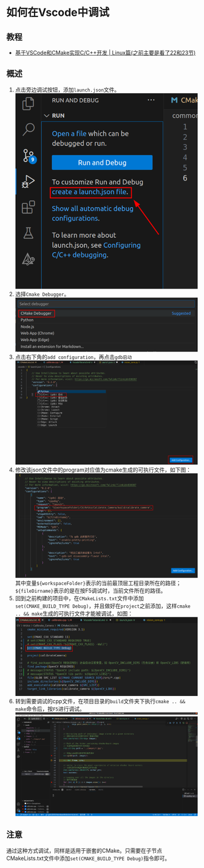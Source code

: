 # 如何在Vscode中调试
## 教程
- [基于VSCode和CMake实现C/C++开发 | Linux篇(之前主要是看了22和23节)](https://www.bilibili.com/video/BV1fy4y1b7TC?p=22&vd_source=a5f4029436fab3ad44f642e3a69eb1d1)
## 概述
1. 点击旁边调试按钮，添加`launch.json`文件。
![picture 1](.assets_IMG/VscodeTutorial/IMG_20231129-161610172.png)  
2. 选择`Cmake Debugger`。
![picture 2](.assets_IMG/VscodeTutorial/IMG_20231129-161706872.png)  
3. 点击右下角的`add configuration`，再点击`gdb启动`
![picture 3](.assets_IMG/VscodeTutorial/IMG_20231129-161842273.png)  
4. 修改该json文件中的program对应值为cmake生成的可执行文件，如下图：
![picture 0](.assets_IMG/VscodeTutorial/IMG_20231129-161302725.png)  
其中变量`${workspaceFolder}`表示的当前最顶层工程目录所在的路径；`${fileDirname}`表示的是在按F5调试时，当前文件所在的路径。
5. 回到之前构建的项目中，在`CMakeLists.txt`文件中添加`set(CMAKE_BUILD_TYPE Debug)`，并且做好在`project`之前添加，这样`cmake .. && make`生成的可执行文件才能被调试，如图：
![picture 4](.assets_IMG/VscodeTutorial/IMG_20231129-162502069.png)  
6. 转到需要调试的cpp文件，在项目目录的`build`文件夹下执行`cmake .. && make`命令后，按`F5`进行调试。
![picture 5](.assets_IMG/VscodeTutorial/IMG_20231129-162854238.png)  
## 注意
通过这种方式调试，同样是适用于嵌套的CMake。只需要在子节点CMakeLists.txt文件中添加`set(CMAKE_BUILD_TYPE Debug)`指令即可。